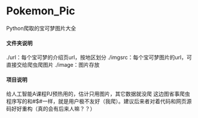 # Pokemon_Pic
Python爬取的宝可梦图片大全

#### 文件夹说明
./url：每个宝可梦的介绍页url，按地区划分
./imgsrc：每个宝可梦图片的url，可直接交给爬虫爬图片
./image：图片存放

#### 项目说明
给人工智能A课程PJ预热用的，估计只用图片，其它数据就没爬
这边图省事爬虫程序写的和#$#一样，就是用户极不友好（我爬）。建议后来者对着代码和网页源码好好重构（真的会有后来人嘛？？）
